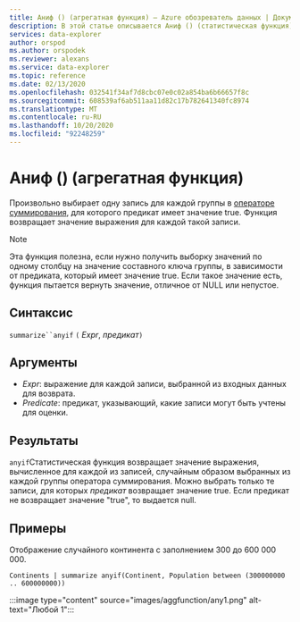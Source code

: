 ```yaml
---
title: Аниф () (агрегатная функция) — Azure обозреватель данных | Документация Майкрософт
description: В этой статье описывается Аниф () (статистическая функция) в Azure обозреватель данных.
services: data-explorer
author: orspod
ms.author: orspodek
ms.reviewer: alexans
ms.service: data-explorer
ms.topic: reference
ms.date: 02/13/2020
ms.openlocfilehash: 032541f34af7d8cbc07e0c02a854ba6b66657f8c
ms.sourcegitcommit: 608539af6ab511aa11d82c17b782641340fc8974
ms.translationtype: MT
ms.contentlocale: ru-RU
ms.lasthandoff: 10/20/2020
ms.locfileid: "92248259"
---
```

# <a name="anyif-aggregation-function"></a>Аниф () (агрегатная функция)

Произвольно выбирает одну запись для каждой группы в [операторе суммирования](summarizeoperator.md), для которого предикат имеет значение true. Функция возвращает значение выражения для каждой такой записи.

> [!NOTE]
> Эта функция полезна, если нужно получить выборку значений по одному столбцу на значение составного ключа группы, в зависимости от предиката, который имеет значение true.
> Если такое значение есть, функция пытается вернуть значение, отличное от NULL или непустое.

## <a name="syntax"></a>Синтаксис

`summarize``anyif` `(` *Expr*, *предикат*`)`

## <a name="arguments"></a>Аргументы

* *Expr*: выражение для каждой записи, выбранной из входных данных для возврата.
* *Predicate*: предикат, указывающий, какие записи могут быть учтены для оценки.

## <a name="returns"></a>Результаты

`anyif`Статистическая функция возвращает значение выражения, вычисленное для каждой из записей, случайным образом выбранных из каждой группы оператора суммирования. Можно выбрать только те записи, для которых *предикат* возвращает значение true. Если предикат не возвращает значение "true", то выдается null.

## <a name="examples"></a>Примеры

Отображение случайного континента с заполнением 300 до 600 000 000.

```kusto
Continents | summarize anyif(Continent, Population between (300000000 .. 600000000))
```

:::image type="content" source="images/aggfunction/any1.png" alt-text="Любой 1":::
